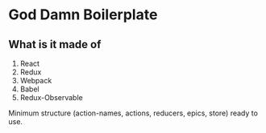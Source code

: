 # God Damn Boilerplate

## What is it made of

1. React
2. Redux
3. Webpack
4. Babel
5. Redux-Observable

Minimum structure (action-names, actions, reducers, epics, store) ready to use.
